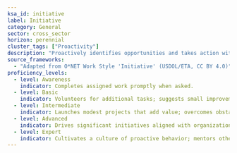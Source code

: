 ```yaml
---
ksa_id: initiative
label: Initiative
category: General
sector: cross_sector
horizon: perennial
cluster_tags: ["Proactivity"]
description: "Proactively identifies opportunities and takes action without waiting for direction."
source_frameworks:
  - "Adapted from O*NET Work Style 'Initiative' (USDOL/ETA, CC BY 4.0)"
proficiency_levels:
  - level: Awareness
    indicator: Completes assigned work promptly when asked.
  - level: Basic
    indicator: Volunteers for additional tasks; suggests small improvements to processes.
  - level: Intermediate
    indicator: Launches modest projects that add value; overcomes obstacles with minimal supervision.
  - level: Advanced
    indicator: Drives significant initiatives aligned with organizational goals; secures resources and stakeholder buy-in.
  - level: Expert
    indicator: Cultivates a culture of proactive behavior; mentors others in opportunity recognition and entrepreneurial action.
---
```


